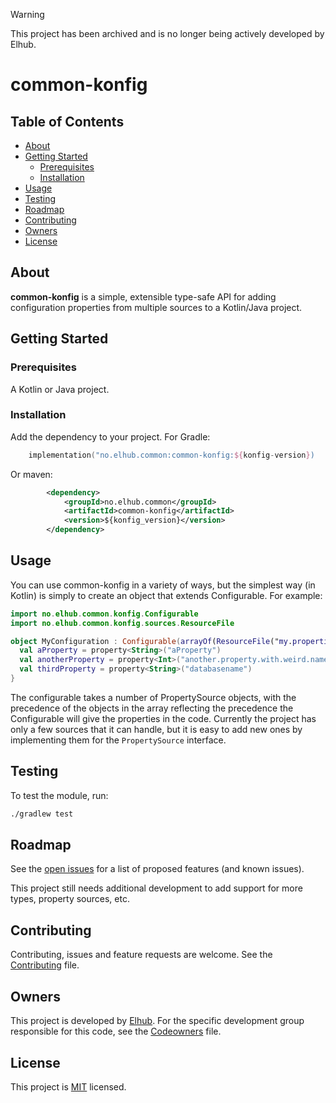 > [!WARNING]  
> This project has been archived and is no longer being actively developed by Elhub.

# common-konfig

## Table of Contents

* [About](#about)
* [Getting Started](#getting-started)
  * [Prerequisites](#prerequisites)
  * [Installation](#installation)
* [Usage](#usage)
* [Testing](#testing)
* [Roadmap](#roadmap)
* [Contributing](#contributing)
* [Owners](#owners)
* [License](#license)


## About

**common-konfig** is a simple, extensible type-safe API for adding configuration properties from multiple sources
to a Kotlin/Java project.

## Getting Started

### Prerequisites

A Kotlin or Java project.

### Installation

Add the dependency to your project. For Gradle:

```kotlin
    implementation("no.elhub.common:common-konfig:${konfig-version})
```

Or maven:
```xml
        <dependency>
            <groupId>no.elhub.common</groupId>
            <artifactId>common-konfig</artifactId>
            <version>${konfig_version}</version>
        </dependency>
```

## Usage

You can use common-konfig in a variety of ways, but the simplest way (in Kotlin) is simply to create an object that
extends Configurable. For example:

```kotlin
import no.elhub.common.konfig.Configurable
import no.elhub.common.konfig.sources.ResourceFile

object MyConfiguration : Configurable(arrayOf(ResourceFile("my.properties"))) {
  val aProperty = property<String>("aProperty")
  val anotherProperty = property<Int>("another.property.with.weird.name")
  val thirdProperty = property<String>("databasename")
}
```

The configurable takes a number of PropertySource objects, with the precedence of the objects in the array reflecting
the precedence the Configurable will give the properties in the code. Currently the project has only a few
sources that it can handle, but it is easy to add new ones by implementing them for the `PropertySource` interface.

## Testing

To test the module, run:
```bash
./gradlew test
```

## Roadmap

See the
[open issues](https://jira.elhub.cloud/issues/?jql=project%20%3D%20TD%20AND%20component%20%3D%20common-konfig%20AND%20resolution%20%3D%20Unresolved)
for a list of proposed features (and known issues).

This project still needs additional development to add support for more types, property sources, etc.

## Contributing

Contributing, issues and feature requests are welcome. See the
[Contributing](https://github.com/elhub/common-konfig/blob/main/CONTRIBUTING.md) file.

## Owners

This project is developed by [Elhub](https://github.com/elhub). For the specific development group responsible for this
code, see the [Codeowners](https://github.com/elhub/common-konfig/blob/main/CODEOWNERS) file.

## License

This project is [MIT](https://link-to/LICENSE.md) licensed.
